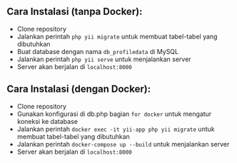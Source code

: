 ## Cara Instalasi (tanpa Docker):

- Clone repository
- Jalankan perintah `php yii migrate` untuk membuat tabel-tabel yang dibutuhkan
- Buat database dengan nama `db_profiledata` di MySQL
- Jalankan perintah `php yii serve` untuk menjalankan server
- Server akan berjalan di `localhost:8000`

## Cara Instalasi (dengan Docker):

- Clone repository
- Gunakan konfigurasi di db.php bagian `for docker` untuk mengatur koneksi ke database
- Jalankan perintah `docker exec -it yii-app php yii migrate` untuk membuat tabel-tabel yang dibutuhkan
- Jalankan perintah `docker-compose up --build` untuk menjalankan server
- Server akan berjalan di `localhost:8000`